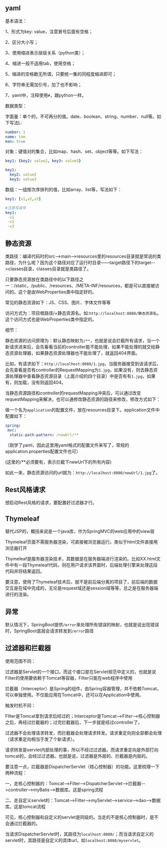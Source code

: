 ## yaml

基本语法：

1、形式为key: value，注意冒号后面有空格；

2、区分大小写；

3、使用缩进表示层级关系（python类）；

4、缩进一般不适用tab，使用空格；

5、缩进的空格数无所谓，只要统一集的同程度缩进即可；

6、字符串无需加引号，加了也不影响；

7、yaml中，注释使用`#`，跟python一样。



数据类型：

字面量：单个的，不可再分的值。date、boolean、string、number、null等。如下写法L:

```yaml
number: 1
name: tom
man: true
```



对象：键值对的集合，比如map、hash、set、object等等。如下写法：

```yaml
key1: {key2: value2, key3: value3}

key1:
  key2: value2
  key3: value3
```



数组：一组按次序排列的值，比如array、list等，写法如下：

```yaml
key1: [v1,v2,v3]

#注意写减号
key1: 
 -v1
 -v2
 -v3
```



## 静态资源

类路径：编译代码时的src-->main-->resources里的resources目录就是常说的类路径，为什么呢？因为这个路径对应了运行时目录——target路径下的target-->classes目录，classes目录就是类路径了。

只要静态资源放在类路径中的以下路径之一：/static，/public、/resources、/META-INF/resources，都是可以直接被访问的。这个是由WebProperties类中指定好的。

常见的静态资源如下：JS、CSS、图片、字体文件等等

访问方式为：项目根路径/+静态资源名。如:`http://localhost:8080/静态资源名`。这个访问方式也是WebProperties类中指定的。



细节：

静态资源的访问原理为：默认静态映射为`/**`，也就是说会拦截所有请求，当一个新请求进来后，会先看看当前的controller能不能处理，如果不能处理的就交给静态资源处理器，如果静态资源处理器也不能处理了，就返回404界面。

比如，有请求如下：`http://localhost:8080/1.jpg`，当服务器接受到该请求后，会先查看是否有controller的RequestMapping为`1.jpg`，如果没有，则去静态资源处理器中查看静态资源目录（上面介绍的四个目录）中是否有有`1.jpg`，如果有，则加载，没有则返回404。



当静态资源路径和controller的requestMapping冲突后，可以通过改变requestMapping来解决，也可以通修改静态资源的路径来修改，修改方式如下：

做一个名为`application`的配置文件，放在resources目录下。application文件中配置如下：

```yaml
spring:
 mvc:
  static-path-pattern: /newUrl/**
```

（刚学了yaml，因此这里用yaml格式的配置文件来写了，常规的application.properties配置文件也可）

(这里的/**必须要有，表示拦截下newUrl下的所有内容)

如此一来，静态资源访问的url就为：`http://localhost:8080/newUrl/1.jpg`了。



## Rest风格请求

想启动Rest风格的请求，要配置好过滤器才行。





## Thymeleaf

替代JSP的，概括来说是一个java库，作为SpringMVC的web应用中的view层

Thymeleaf页面不需服务器渲染，可直接被浏览器运行。类似于html文件直接用浏览器打开

Thymeleaf是服务器渲染技术，其数据是在服务器端进行渲染的。比如XX.html文件中有一段Thymeleaf代码，则在用户请求该界面时，后端处理引擎来处理这段代码并将结果返回。

要注意，使用了Thymeleaf技术后，就不是前后端分离的项目了，前后端的数据交互是在域中完成的，无论是request域还是session域等等，总之是在服务器端进行的渲染。



## 异常

默认情况下，SpringBoot提供`/error`来处理所有错误的映射，也就是说出现错误时，SpringBoot底层会请求转发到`/error`路径



## 过滤器和拦截器

使用范围不同：

过滤器是Servlet的一个接口，而这个接口是在Servlet规范中定义的，也就是说Filter的使用要依赖于Tomcat等容器，Filter只能在web程序中使用

拦截器（Interceptor）是Spring的组件，由Spring容器管理，并不依赖Tomcat，可以单独使用。不仅能应用在Tomcat中，还可以在Application中使用。



触发时机不同：

FIlter是Tomcat拿到请求后经过的；Interceptor是Tomcat——>Filter——>核心控制器之后，再经过拦截器的；过完拦截器后，下一步就是经过controller了。



过滤器不会处理请求转发，而拦截器会处理请求转发。请求重定向则全部都会处理（请求重定向相当于发了个新请求）。

请求转发是servlet内部处理的事，所以不经过过滤器。而请求重定向是外部打向tomcat的，会经过过滤器。也就是说，过滤器是外层的、拦截器是内层的。



要注意一点，拦截器是DispatcherServlet（核心控制器）的功能。这里梳理一下两种流程：

一，走核心控制器的：Tomcat——>Filter——>DispatcherServlet-->拦截器-->controller-->myBatis-->数据库。这是spring流程

二、走自定义servlet的：Tomcat——>Filter——>myServlet-->service-->dao-->数据库。这是tomcat流程

可见，核心控制器和自定义的servlet是同级的。当走的不是核心控制器时，是不会通过拦截器的。

当请求DispatcherServlet时，其路径为`localhost:8080/`；而当请求自定义的servlet时，其路径是自定义的具体url，如`localhost:8080/myservlet`。






